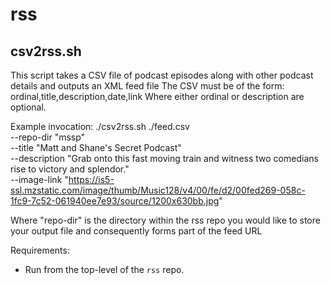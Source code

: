 # rss

## csv2rss.sh
This script takes a CSV file of podcast episodes along with other podcast details and outputs an XML feed file
The CSV must be of the form: ordinal,title,description,date,link
Where either ordinal or description are optional.

Example invocation:
  ./csv2rss.sh ./feed.csv \
    --repo-dir "mssp" \
    --title "Matt and Shane's Secret Podcast" \
    --description "Grab onto this fast moving train and witness two comedians rise to victory and splendor." \
    --image-link "https://is5-ssl.mzstatic.com/image/thumb/Music128/v4/00/fe/d2/00fed269-058c-1fc9-7c52-061940ee7e93/source/1200x630bb.jpg"

Where "repo-dir" is the directory within the rss repo you would like to store your output file and consequently forms part of the feed URL

Requirements:
 * Run from the top-level of the `rss` repo.
